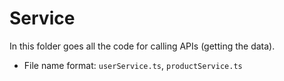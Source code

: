 # Service

In this folder goes all the code for calling APIs (getting the data).

- File name format: `userService.ts`, `productService.ts`
